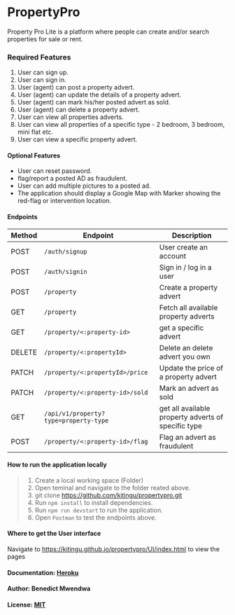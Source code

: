 # PropertyPro
Property Pro Lite is a platform where people can create and/or search properties for sale or rent.


### Required Features

1. User can sign up.
2. User can sign in.
3. User (agent) can post a property advert.
4. User (agent) can update the details of a property advert.
5. User (agent) can mark his/her posted advert as sold.
6. User (agent) can delete a property advert.
7. User can view all properties adverts.
8. User can view all properties of a specific type - 2 bedroom, 3 bedroom, mini flat etc.
9. User can view a specific property advert.

#### Optional Features

* User can reset password.
* flag/report​ a posted AD as fraudulent.
* User can add multiple pictures to a posted ad.
* The application should display a Google Map with Marker showing the red-flag or
intervention location.

#### Endpoints
| Method        | Endpoint                 | Description|
| ------------- | --------------------------|------------|
| POST           |`/auth/signup`   |User create an account|
| POST          | `/auth/signin`   |Sign in / log in a user |
| POST        | `/property`    |Create a property advert|
| GET | `/property`|Fetch all available property adverts|
| GET          | `/property/<:property-id>`|get a specific advert|
| DELETE       | `/property/<:propertyId>` |Delete an delete advert you own|
| PATCH         | `/property/<:propertyId>/price`| Update the price of a property advert|
| PATCH          | `/property/<:property-id>/sold`       |Mark an advert as sold|
| GET  |`/api/v1/property?type=property-type` |get all available property adverts of specific type|
| POST          | `/property/<:property-id>/flag`      |Flag an advert as fraudulent|



#### How to run the application locally

>1. Create a local working space (Folder)
>2. Open teminal and navigate to the folder reated above.
>3. git clone https://github.com/kitingu/propertypro.git
>4. Run `npm install` to install dependencies.
>5. Run `npm run devstart` to run the application.
>6. Open `Postman` to test the endpoints above.



#### Where to get the User interface

Navigate to https://kitingu.github.io/propertypro/UI/index.html to view the pages

#### Documentation: [Heroku](https://propertypro-v1.herokuapp.com/api/v1/)

#### Author: Benedict Mwendwa

#### License: [MIT](https://github.com/Kitingu/PropertyPro/blob/develop/LICENSE)
